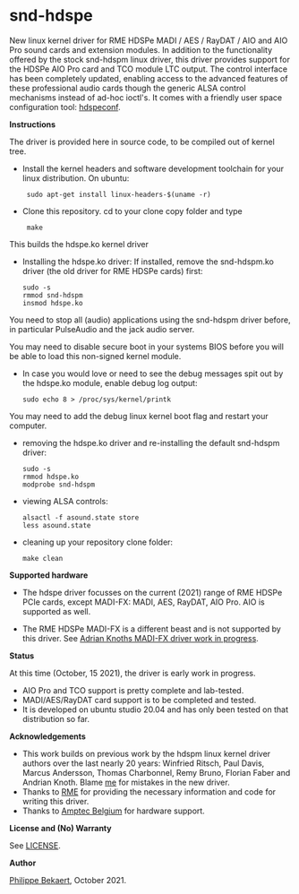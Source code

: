 # snd-hdspe
New linux kernel driver for RME HDSPe MADI / AES / RayDAT / AIO and AIO Pro sound cards and extension modules.
In addition to the functionality offered by the stock snd-hdspm linux driver, this driver provides support for the HDSPe AIO Pro card and TCO module LTC output. The control interface has been completely updated, enabling access to the advanced features of these professional audio cards though the generic ALSA control mechanisms instead of ad-hoc ioctl's. 
It comes with a friendly user space configuration tool: [hdspeconf](https://github.com/PhilippeBekaert/hdspeconf).

**Instructions**

The driver is provided here in source code, to be compiled out of kernel tree.

- Install the kernel headers and software development toolchain for your linux distribution.
On ubuntu:

       sudo apt-get install linux-headers-$(uname -r)
     
- Clone this repository. cd to your clone copy folder and type 

       make 
     
This builds the hdspe.ko kernel driver

- Installing the hdspe.ko driver: If installed, remove the snd-hdspm.ko driver (the old driver for RME HDSPe cards) first:

      sudo -s
      rmmod snd-hdspm
      insmod hdspe.ko
    
You need to stop all (audio) applications using the snd-hdspm driver before, in particular PulseAudio and the jack audio server.

You may need to disable secure boot in your systems BIOS before you will be able to load this non-signed kernel module.
    
- In case you would love or need to see the debug messages spit out by the hdspe.ko module, enable debug log output:

      sudo echo 8 > /proc/sys/kernel/printk
    
You may need to add the debug linux kernel boot flag and restart your computer.   
 
- removing the hdspe.ko driver and re-installing the default snd-hdspm driver:

      sudo -s 
      rmmod hdspe.ko
      modprobe snd-hdspm

- viewing ALSA controls:

      alsactl -f asound.state store
      less asound.state
    
- cleaning up your repository clone folder:

      make clean
    

**Supported hardware**

- The hdspe driver focusses on the current (2021) range of RME HDSPe PCIe cards, except MADI-FX: MADI, AES, RayDAT, AIO Pro. AIO is supported as well.

- The RME HDSPe MADI-FX is a different beast and is not supported by this driver. See 
[Adrian Knoths MADI-FX driver work in progress](https://github.com/adiknoth/madifx).

**Status**

At this time (October, 15 2021), the driver is early work in progress.
- AIO Pro and TCO support is pretty complete and lab-tested.
- MADI/AES/RayDAT card support is to be completed and tested.
- It is developed on ubuntu studio 20.04 and has only been tested on that distribution so far.

**Acknowledgements**

- This work builds on previous work by the hdspm linux kernel driver authors over the last nearly 20 years:
Winfried Ritsch, Paul Davis, Marcus Andersson, Thomas Charbonnel, Remy Bruno, Florian Faber and Andrian Knoth.
Blame [me](mailto:linux@panokkel.be) for mistakes in the new driver.
- Thanks to [RME](http://www.rme-audio.com) for providing the necessary information and code for writing this driver.
- Thanks to [Amptec Belgium](http://www.amptec.be) for hardware support.

**License and (No) Warranty**

See [LICENSE](https://github.com/PhilippeBekaert/snd-hdspe/blob/main/LICENSE).

**Author**

[Philippe Bekaert](mailto:linux@panokkel.be), October 2021.
